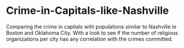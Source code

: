 # Crime-in-Capitals-like-Nashville
Comparing the crime in capitals with populations similar to Nashville ie Boston and Oklahoma City. With a look to see if the number of religious organizations per city has any correlation with the crimes committed.
